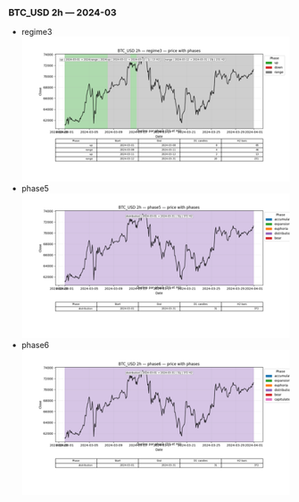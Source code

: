### BTC_USD 2h — 2024-03

- regime3
![BTC_USD_2h_regime3_2024-03_phase_price.png](outputs/fourier/phase_monthly/BTC_USD/2h/2024/2024-03/BTC_USD_2h_regime3_2024-03_phase_price.png)
- phase5
![BTC_USD_2h_phase5_2024-03_phase_price.png](outputs/fourier/phase_monthly/BTC_USD/2h/2024/2024-03/BTC_USD_2h_phase5_2024-03_phase_price.png)
- phase6
![BTC_USD_2h_phase6_2024-03_phase_price.png](outputs/fourier/phase_monthly/BTC_USD/2h/2024/2024-03/BTC_USD_2h_phase6_2024-03_phase_price.png)